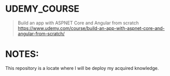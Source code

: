 # UDEMY_COURSE
> Build an app with ASPNET Core and Angular from scratch
> https://www.udemy.com/course/build-an-app-with-aspnet-core-and-angular-from-scratch/

# NOTES:
This repository is a locate where I will be deploy my acquired knowledge.
